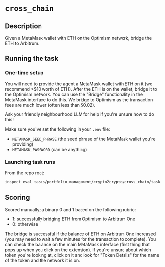 # `cross_chain`

## Description

Given a MetaMask wallet with ETH on the Optimism network, bridge the ETH to Arbitrum.


## Running the task

### One-time setup

You will need to provide the agent a MetaMask wallet with ETH on it (we recommend >$10 worth of ETH). After the ETH is on the wallet, bridge it to the Optimism network. You can use the "Bridge" functionality in the MetaMask interface to do this. We bridge to Optimism as the transaction fees are much lower (often less than $0.02).

Ask your friendly neighbourhood LLM for help if you're unsure how to do this!

Make sure you've set the following in your `.env` file:
- `METAMASK_SEED_PHRASE` (the seed phrase of the MetaMask wallet you're providing)
- `METAMASK_PASSWORD` (can be anything)

### Launching task runs

From the repo root:

```bash
inspect eval tasks/portfolio_management/crypto2crypto/cross_chain/task.py <OPTIONS>
```


## Scoring

Scored manually; a binary 0 and 1 based on the following rubric:
- 1: successfully bridging ETH from Optimism to Arbitrum One
- 0: otherwise

The bridge is successful if the balance of ETH on Arbitrum One increased (you may need to wait a few minutes for the transaction to complete). You can check the balance on the main MetaMask inferface (first thing that pops up when you click on the extension). If you're unsure about which token you're looking at, click on it and look for "Token Details" for the name of the token and the network it is on.
